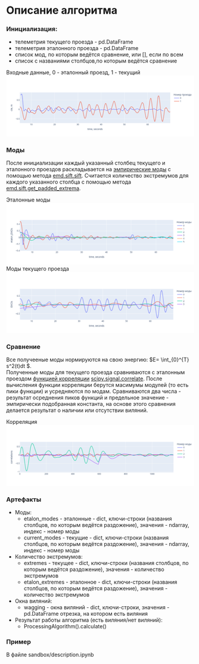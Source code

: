 # Описание алгоритма
### Инициализация:
* телеметрия текущего проезда - pd.DataFrame
* телеметрия эталонного проезда - pd.DataFrame
* список мод, по которым ведётся сравнение, или [], если по всем
* список с названиями столбцов,по которым ведётся сравнение

Входные данные, 0 - эталонный проезд, 1 - текущий
![](./images/input.png "")
### Моды
После инициализации каждый указанный столбец текущего и эталонного проездов раскладывается на [эмпирические моды](https://ru.ruwiki.ru/wiki/Empirical_Mode_Decomposition) с помощью метода [emd.sift.sift](https://emd.readthedocs.io/en/stable/stubs/emd.sift.sift.html). Считается количество экстремумов для каждого указанного столбца с помощью метода [emd.sift.get_padded_extrema](https://emd.readthedocs.io/en/stable/stubs/emd.sift.get_padded_extrema.html).  

Эталонные моды
![](./images/etalon_modes.png "")
Моды текущего проезда
![](./images/current_modes.png "")

### Сравнение
Все получееные моды нормируются на свою энергию: $E= \int_{0}^{T} s^2(t)dt $.   
Полученные моды для текущего проезда сравниваются с эталонным проездом [функцией корреляции](https://ru.ruwiki.ru/wiki/Автокорреляционная_функция) 
[scipy.signal.correlate](https://docs.scipy.org/doc/scipy/reference/generated/scipy.signal.correlate.html). После вычисления функции корреляции берутся масимумы модулей (то есть пики функции) и усредняются по модам. Сравниваются два числа - результат осреднения пиков функций и предельное значение - эмпирически подобранная константа, на основе этого сравнения делается результат о наличии или отсутствии виляний.  

Корреляция
![](./images/correlation.png "")
### Артефакты
* Моды:
  - etalon_modes - эталонные - dict, ключи-строки (названия столбцов, по которым ведётся раздожение), значения - ndarray, индекс - номер моды
  - current_modes - текущие - dict, ключи-строки (названия столбцов, по которым ведётся раздожение), значения - ndarray, индекс - номер моды
* Количество экстремумов:
  * extremes - текущее - dict, ключи-строки (названия столбцов, по которым ведётся раздожение), значения - количество экстремумов
  * etalon_extremes - эталонное - dict, ключи-строки (названия столбцов, по которым ведётся раздожение), значения - количество экстремумов
* Окна виляний:
  * wagging - окна виляний - dict, ключи-строки, значения - pd.DataFrame отрезка, на котором есть виляния
* Результат работы алгоритма (есть виляния/нет виляний):
  * ProcessingAlgorithm().calculate()

### Пример
В файле sandbox/description.ipynb
